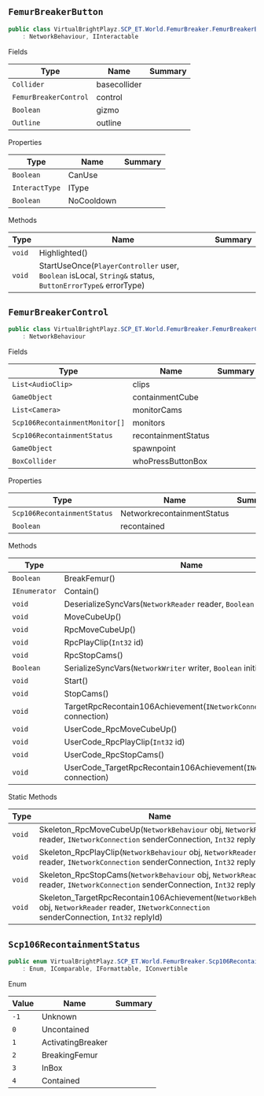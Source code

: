 ## `FemurBreakerButton`

```csharp
public class VirtualBrightPlayz.SCP_ET.World.FemurBreaker.FemurBreakerButton
    : NetworkBehaviour, IInteractable

```

Fields

| Type | Name | Summary | 
| --- | --- | --- | 
| `Collider` | basecollider |  | 
| `FemurBreakerControl` | control |  | 
| `Boolean` | gizmo |  | 
| `Outline` | outline |  | 


Properties

| Type | Name | Summary | 
| --- | --- | --- | 
| `Boolean` | CanUse |  | 
| `InteractType` | IType |  | 
| `Boolean` | NoCooldown |  | 


Methods

| Type | Name | Summary | 
| --- | --- | --- | 
| `void` | Highlighted() |  | 
| `void` | StartUseOnce(`PlayerController` user, `Boolean` isLocal, `String&` status, `ButtonErrorType&` errorType) |  | 


## `FemurBreakerControl`

```csharp
public class VirtualBrightPlayz.SCP_ET.World.FemurBreaker.FemurBreakerControl
    : NetworkBehaviour

```

Fields

| Type | Name | Summary | 
| --- | --- | --- | 
| `List<AudioClip>` | clips |  | 
| `GameObject` | containmentCube |  | 
| `List<Camera>` | monitorCams |  | 
| `Scp106RecontainmentMonitor[]` | monitors |  | 
| `Scp106RecontainmentStatus` | recontainmentStatus |  | 
| `GameObject` | spawnpoint |  | 
| `BoxCollider` | whoPressButtonBox |  | 


Properties

| Type | Name | Summary | 
| --- | --- | --- | 
| `Scp106RecontainmentStatus` | NetworkrecontainmentStatus |  | 
| `Boolean` | recontained |  | 


Methods

| Type | Name | Summary | 
| --- | --- | --- | 
| `Boolean` | BreakFemur() |  | 
| `IEnumerator` | Contain() |  | 
| `void` | DeserializeSyncVars(`NetworkReader` reader, `Boolean` initialState) |  | 
| `void` | MoveCubeUp() |  | 
| `void` | RpcMoveCubeUp() |  | 
| `void` | RpcPlayClip(`Int32` id) |  | 
| `void` | RpcStopCams() |  | 
| `Boolean` | SerializeSyncVars(`NetworkWriter` writer, `Boolean` initialize) |  | 
| `void` | Start() |  | 
| `void` | StopCams() |  | 
| `void` | TargetRpcRecontain106Achievement(`INetworkConnection` connection) |  | 
| `void` | UserCode_RpcMoveCubeUp() |  | 
| `void` | UserCode_RpcPlayClip(`Int32` id) |  | 
| `void` | UserCode_RpcStopCams() |  | 
| `void` | UserCode_TargetRpcRecontain106Achievement(`INetworkConnection` connection) |  | 


Static Methods

| Type | Name | Summary | 
| --- | --- | --- | 
| `void` | Skeleton_RpcMoveCubeUp(`NetworkBehaviour` obj, `NetworkReader` reader, `INetworkConnection` senderConnection, `Int32` replyId) |  | 
| `void` | Skeleton_RpcPlayClip(`NetworkBehaviour` obj, `NetworkReader` reader, `INetworkConnection` senderConnection, `Int32` replyId) |  | 
| `void` | Skeleton_RpcStopCams(`NetworkBehaviour` obj, `NetworkReader` reader, `INetworkConnection` senderConnection, `Int32` replyId) |  | 
| `void` | Skeleton_TargetRpcRecontain106Achievement(`NetworkBehaviour` obj, `NetworkReader` reader, `INetworkConnection` senderConnection, `Int32` replyId) |  | 


## `Scp106RecontainmentStatus`

```csharp
public enum VirtualBrightPlayz.SCP_ET.World.FemurBreaker.Scp106RecontainmentStatus
    : Enum, IComparable, IFormattable, IConvertible

```

Enum

| Value | Name | Summary | 
| --- | --- | --- | 
| `-1` | Unknown |  | 
| `0` | Uncontained |  | 
| `1` | ActivatingBreaker |  | 
| `2` | BreakingFemur |  | 
| `3` | InBox |  | 
| `4` | Contained |  | 


